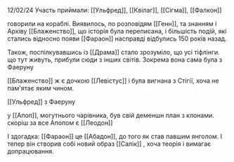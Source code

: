 12/02/24
Участь приймали: [[Ульфред]], [[Квілаг]], [[Сігма]], [[Фалкон]]

говорили на кораблі. 
Виявилось, по розповідям [[Генн]], та знанням і Архіву [[Блаженство]], що історія була переписана, і більшість подій, які стались відносно появи [[Фараон]] насправді відбулись 150 років назад.

Також, поспілкувавшись із [[Драма]] стало зрозуміло, що усі тіфлінги. що тут живуть, прибули сюди з інших світів. Зокрема вона сама була з Фаеруну

[[Блаженство]] ж є дочкою [[Левістус]] і була вигнана з Стігії, хоча не пам'ятає яким чином.

[[Ульфред]] з Фаеруну

у [[Апоп]], могутнього чарівника, був свій деменшн план з клонами. скоріш за все Апопом є [[Леодон]]

І здогадка: [[Фараон]] це [[Абадон]], до того як став павшим янголом. І тепер він створив собі новий образ [[Салік]] , хоча теорія і вимагає допрацювання.



